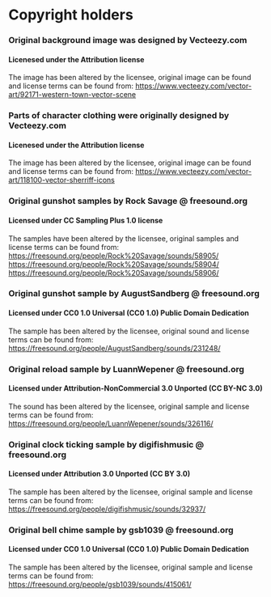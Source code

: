 # Copyright holders

### Original background image was designed by Vecteezy.com
#### Licenesed under the Attribution license
The image has been altered by the licensee, original image can be found and license terms can be found from:
https://www.vecteezy.com/vector-art/92171-western-town-vector-scene


### Parts of character clothing were originally designed by Vecteezy.com
#### Licenesed under the Attribution license
The image has been altered by the licensee, original image can be found and license terms can be found from:
https://www.vecteezy.com/vector-art/118100-vector-sherriff-icons


### Original gunshot samples by Rock Savage @ freesound.org
#### Licensed under CC Sampling Plus 1.0 license
The samples have been altered by the licensee, original samples and license terms can be found from:
https://freesound.org/people/Rock%20Savage/sounds/58905/
https://freesound.org/people/Rock%20Savage/sounds/58904/
https://freesound.org/people/Rock%20Savage/sounds/58906/


### Original gunshot sample by AugustSandberg @ freesound.org
#### Licensed under CC0 1.0 Universal (CC0 1.0) Public Domain Dedication
The sample has been altered by the licensee, original sound and license terms can be found from:
https://freesound.org/people/AugustSandberg/sounds/231248/


### Original reload sample by LuannWepener @ freesound.org
#### Licensed under Attribution-NonCommercial 3.0 Unported (CC BY-NC 3.0)

The sound has been altered by the licensee, original sample and license terms can be found from:
https://freesound.org/people/LuannWepener/sounds/326116/


### Original clock ticking sample by digifishmusic @ freesound.org
#### Licensed under Attribution 3.0 Unported (CC BY 3.0)
The sample has been altered by the licensee, original sample and license terms can be found from:
https://freesound.org/people/digifishmusic/sounds/32937/


### Original bell chime sample by gsb1039 @ freesound.org
#### Licensed under CC0 1.0 Universal (CC0 1.0) Public Domain Dedication
The sample has been altered by the licensee, original sample and license terms can be found from:
https://freesound.org/people/gsb1039/sounds/415061/

